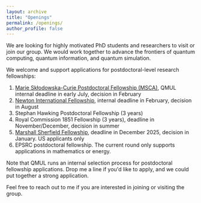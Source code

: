 ```yaml
---
layout: archive
title: "Openings"
permalink: /openings/
author_profile: false
---
```


We are looking for highly motivated PhD students and researchers to visit or join our group. We would work together to advance the frontiers of quantum computing, quantum information, and quantum simulation. 

We welcome and support applications for postdoctoral-level research fellowships:
1. [Marie Skłodowska-Curie Postdoctoral Fellowship (MSCA)](https://www.qmul.ac.uk/spcs/ctp/opportunities/fellowships/), QMUL internal deadline in early July, decision in February  
2. [Newton International Fellowship](https://www.qmul.ac.uk/spcs/ctp/opportunities/fellowships/), internal deadline in February, decision in August
3. Stephan Hawking Postdoctoral Fellowship (3 years)
4. Royal Commission 1851 Fellowship (3 years), deadline in November/December, decision in summer
5. [Marshall Sherfield Fellowship](https://www.marshallscholarship.org/apply/marshall-sherfield/), deadline in December 2025, decision in January. US applicants only
6. EPSRC postdoctoral fellowship. The current round only supports applications in mathematics or energy.

Note that QMUL runs an internal selection process for postdoctoral fellowship applications. Drop me a line if you'd like to apply, and we could put together a strong application.

Feel free to reach out to me if you are interested in joining or visiting the group.
